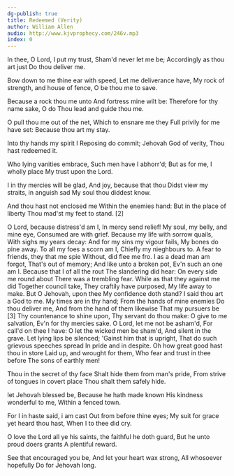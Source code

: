 ```yaml
---
dg-publish: true
title: Redeemed (Verity)
author: William Allen
audio: http://www.kjvprophecy.com/246v.mp3
index: 0
---
```


In thee, O Lord, I put my trust,
Sham'd never let me be;
Accordingly as thou art just
Do thou deliver me.

Bow down to me thine ear with speed,
Let me deliverance have,
My rock of strength, and house of fence,
O be thou me to save.

Because a rock thou me unto
And fortress mine wilt be:
Therefore for thy name sake, O do
Thou lead and guide thou me.

O pull thou me out of the net,
Which to ensnare me they
Full privily for me have set:
Because thou art my stay.

Into thy hands my spirit I
Reposing do commit;
Jehovah God of verity,
Thou hast redeemed it.

Who lying vanities embrace,
Such men have I abhorr'd;
But as for me, I wholly place
My trust upon the Lord.

I in thy mercies will be glad,
And joy, because that thou
Didst view my straits, in anguish sad
My soul thou diddest know.

And thou hast not enclosed me
Within the enemies hand:
But in the place of liberty
Thou mad'st my feet to stand.
[2]

O Lord, because distress'd am I,
In mercy send relief!
My soul, my belly, and mine eye,
Consumed are with grief.
Because my life with sorrow quails,
With sighs my years decay:
And for my sins my vigour fails,
My bones do pine away.
To all my foes a scorn am I,
Chiefly my nieghbours to.
A fear to friends, they that me spie
Without, did flee me fro.
I as a dead man am forgot,
That's out of memory;
And like unto a broken pot,
Ev'n such an one am I.
Because that I of all the rout
The slandering did hear:
On every side me round about
There was a trembling fear.
While as that they against me did
Together council take,
They craftily have purposed,
My life away to make.
But O Jehovah, upon thee
My confidence doth stand?
I said thou art a God to me.
My times are in thy hand;
From the hands of mine enemies
Do thou deliver me,
And from the hand of them likewise
That my pursuers be
[3]
Thy countenance to shine upon,
Thy servant do thou make:
O give to me salvation,
Ev'n for thy mercies sake.
O Lord, let me not be asham'd,
For call'd on thee I have:
O let the wicked men be sham'd,
And silent in the grave.
Let lying lips be silenced;
'Gainst him that is upright,
That do such grievous speeches spread
In pride and in despite.
Oh how great good hast thou in store
Laid up, and wrought for them,
Who fear and trust in thee before
The sons of earthly men!

Thou in the secret of thy face
Shalt hide them from man's pride,
From strive of tongues in covert place
Thou shalt them safely hide.

let Jehovah blessed be,
Because he hath made known
His kindness wonderful to me,
Within a fenced town.

For I in haste said, i am cast
Out from before thine eyes;
My suit for grace yet heard thou hast,
When I to thee did cry.

O love the Lord all ye his saints,
the faithful he doth guard,
But he unto proud doers grants
A plentiful reward.

See that encouraged you be,
And let your heart wax strong,
All whosoever hopefully
Do for Jehovah long.